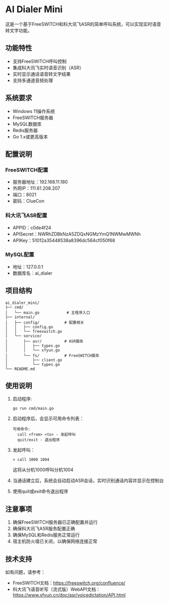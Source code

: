 # AI Dialer Mini

这是一个基于FreeSWITCH和科大讯飞ASR的简单呼叫系统，可以实现实时语音转文字功能。

## 功能特性

- 支持FreeSWITCH呼叫控制
- 集成科大讯飞实时语音识别（ASR）
- 实时显示通话语音转文字结果
- 支持多通道音频处理

## 系统要求

- Windows 11操作系统
- FreeSWITCH服务器
- MySQL数据库
- Redis服务器
- Go 1.x或更高版本

## 配置说明

### FreeSWITCH配置
- 服务器地址：192.168.11.180
- 外网IP：111.61.208.207
- 端口：8021
- 密码：ClueCon

### 科大讯飞ASR配置
- APPID：c0de4f24
- APISecret：NWRhZDBkNzA5ZDQxNGMzYmQ1NWMwMWNh
- APIKey：51012a35448538a8396dc564cf050f68

### MySQL配置
- 地址：127.0.0.1
- 数据库名：ai_dialer

## 项目结构

```
ai_dialer_mini/
├── cmd/
│   └── main.go            # 主程序入口
├── internal/
│   ├── config/           # 配置相关
│   │   ├── config.go
│   │   └── freeswitch.go
│   └── service/
│       ├── asr/          # ASR服务
│       │   ├── types.go
│       │   └── xfyun.go
│       └── fs/           # FreeSWITCH服务
│           ├── client.go
│           └── types.go
└── README.md
```

## 使用说明

1. 启动程序:
   ```
   go run cmd/main.go
   ```

2. 启动程序后，会显示可用命令列表：
   ```
   可用命令:
     call <from> <to> - 发起呼叫
     quit/exit - 退出程序
   ```

3. 发起呼叫：
   ```
   > call 1000 1004
   ```
   这将从分机1000呼叫分机1004

4. 当通话建立后，系统会自动启动ASR会话，实时识别通话内容并显示在控制台

5. 使用quit或exit命令退出程序

## 注意事项

1. 确保FreeSWITCH服务器已正确配置并运行
2. 确保科大讯飞ASR服务配置正确
3. 确保MySQL和Redis服务正常运行
4. 宿主机防火墙已关闭，以确保网络连接正常

## 技术支持

如有问题，请参考：
- FreeSWITCH文档：https://freeswitch.org/confluence/
- 科大讯飞语音听写（流式版）WebAPI文档：https://www.xfyun.cn/doc/asr/voicedictation/API.html